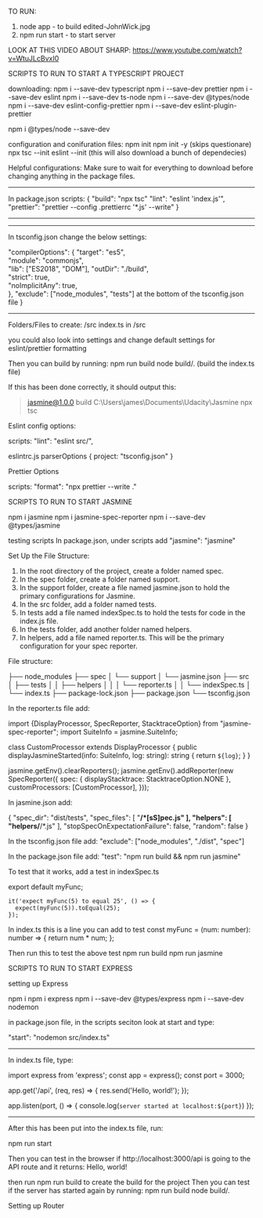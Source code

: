 TO RUN:

1. node app - to build edited-JohnWick.jpg
2. npm run start - to start server

LOOK AT THIS VIDEO ABOUT SHARP: https://www.youtube.com/watch?v=WtuJLcBvxI0

SCRIPTS TO RUN TO START A TYPESCRIPT PROJECT

downloading:
npm i --save-dev typescript
npm i --save-dev prettier
npm i --save-dev eslint
npm i --save-dev ts-node
npm i --save-dev @types/node
npm i --save-dev eslint-config-prettier
npm i --save-dev eslint-plugin-prettier

npm i @types/node --save-dev

configuration and conifuration files:
npm init
npm init -y (skips questionare)
npx tsc --init
eslint --init (this will also download a bunch of dependecies)

Helpful configurations:
Make sure to wait for everything to download before changing anything in the package files.

---

In package.json
scripts: {
"build": "npx tsc"
"lint": "eslint 'index.js'",
"prettier": "prettier --config .prettierrc '\*.js' --write"
}

---

---

In tsconfig.json change the below settings:

"compilerOptions": {
"target": "es5",  
 "module": "commonjs",  
 "lib": ["ES2018", "DOM"],
"outDir": "./build",  
 "strict": true,  
 "noImplicitAny": true,  
 },
"exclude": ["node_modules", "tests"] at the bottom of the tsconfig.json file
}

---

Folders/Files to create:
/src
index.ts in /src

you could also look into settings and change default settings for eslint/prettier formatting

Then you can build by running:
npm run build
node build/. (build the index.ts file)

If this has been done correctly, it should output this:

> jasmine@1.0.0 build C:\Users\james\Documents\Udacity\Jasmine
> npx tsc

Eslint config options:

scripts: "lint": "eslint src/",

eslintrc.js parserOptions { project: "tsconfig.json" }

Prettier Options

scripts: "format": "npx prettier --write ."

SCRIPTS TO RUN TO START JASMINE

npm i jasmine
npm i jasmine-spec-reporter
npm i --save-dev @types/jasmine

testing scripts
In package.json, under scripts add "jasmine": "jasmine"

Set Up the File Structure:

1. In the root directory of the project, create a folder named spec.
2. In the spec folder, create a folder named support.
3. In the support folder, create a file named jasmine.json to hold the primary configurations for Jasmine.
4. In the src folder, add a folder named tests.
5. In tests add a file named indexSpec.ts to hold the tests for code in the index.js file.
6. In the tests folder, add another folder named helpers.
7. In helpers, add a file named reporter.ts. This will be the primary configuration for your spec reporter.

File structure:

├── node_modules
├── spec
│ └── support
│ └── jasmine.json
├── src
│ ├── tests
│ │ ├── helpers
│ │ │ └── reporter.ts
│ │ └── indexSpec.ts
│ └── index.ts
├── package-lock.json
├── package.json
└── tsconfig.json

In the reporter.ts file add:

import {DisplayProcessor, SpecReporter, StacktraceOption} from "jasmine-spec-reporter";
import SuiteInfo = jasmine.SuiteInfo;

class CustomProcessor extends DisplayProcessor {
public displayJasmineStarted(info: SuiteInfo, log: string): string {
return `${log}`;
}
}

jasmine.getEnv().clearReporters();
jasmine.getEnv().addReporter(new SpecReporter({
spec: {
displayStacktrace: StacktraceOption.NONE
},
customProcessors: [CustomProcessor],
}));

In jasmine.json add:

{
"spec_dir": "dist/tests",
"spec_files": [
"**/\*[sS]pec.js"
],
"helpers": [
"helpers/**/\*.js"
],
"stopSpecOnExpectationFailure": false,
"random": false
}

In the tsconfig.json file add:
"exclude": ["node_modules", "./dist", "spec"]

In the package.json file add:
"test": "npm run build && npm run jasmine"

To test that it works, add a test in indexSpec.ts

export default myFunc;

```
it('expect myFunc(5) to equal 25', () => {
  expect(myFunc(5)).toEqual(25);
});
```

In index.ts this is a line you can add to test
const myFunc = (num: number): number => { return num \* num; };

Then run this to test the above test
npm run build
npm run jasmine

SCRIPTS TO RUN TO START EXPRESS

setting up Express

npm i
npm i express
npm i --save-dev @types/express
npm i --save-dev nodemon

in package.json file, in the scripts seciton look at start and type:

"start": "nodemon src/index.ts"

---

In index.ts file, type:

import express from 'express';
const app = express();
const port = 3000;

app.get('/api', (req, res) => {
res.send('Hello, world!');
});

app.listen(port, () => {
console.log(`server started at localhost:${port}`)
});

---

After this has been put into the index.ts file, run:

npm run start

Then you can test in the browser if http://localhost:3000/api is going to the API route and it returns: Hello, world!

then run npm run build to create the build for the project
Then you can test if the server has started again by running:
npm run build
node build/.

Setting up Router
